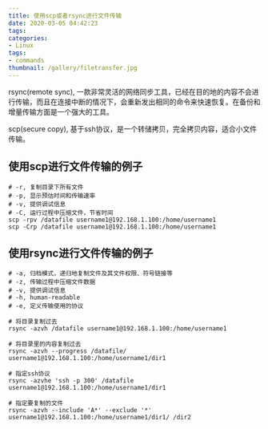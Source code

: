 ```yaml
---
title: 使用scp或者rsync进行文件传输
date: 2020-03-05 04:42:23
tags:
categories:
- Linux
tags:
- commands
thumbnail: /gallery/filetransfer.jpg
---
```


rsync(remote sync), 一款非常灵活的网络同步工具，已经在目的地的内容不会进行传输，而且在连接中断的情况下，会重新发出相同的命令来快速恢复。在备份和增量传输方面是一个强大的工具。

scp(secure copy), 基于ssh协议，是一个转储拷贝，完全拷贝内容，适合小文件传输。

## 使用scp进行文件传输的例子

```
# -r, 复制目录下所有文件
# -p, 显示预估时间和传输速率
# -v, 提供调试信息
# -C, 运行过程中压缩文件，节省时间
scp -rpv /datafile username1@192.168.1.100:/home/username1
scp -Crp /datafile username1@192.168.1.100:/home/username1
```

## 使用rsync进行文件传输的例子

```
# -a, 归档模式，递归地复制文件及其文件权限、符号链接等
# -z, 传输过程中压缩文件数据
# -v, 提供调试信息
# -h, human-readable
# -e, 定义传输使用的协议

# 将目录复制过去
rsync -azvh /datafile username1@192.168.1.100:/home/username1

# 将目录里的内容复制过去
rsync -azvh --progress /datafile/ username1@192.168.1.100:/home/username1/dir1

# 指定ssh协议
rsync -azvhe 'ssh -p 300' /datafile username1@192.168.1.100:/home/username1/dir1

# 指定要复制的文件
rsync -azvh --include 'A*' --exclude '*' username1@192.168.1.100:/home/username1/dir1/ /dir2
```
